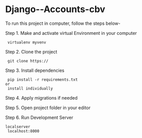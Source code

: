 # Django--Accounts-cbv
To run this project in computer, follow the steps below-

Step 1. Make and activate virtual Environment in your computer
    
     virtualenv myvenv
    

Step 2. Clone the project 

     git clone https://

Step 3. Install dependencies 

     pip install -r requirements.txt 
    or 
     install individually 

Step 4. Apply migrations if needed

Step 5. Open project folder in your editor

Step 6. Run Development Server
    
    localserver
     localhost:8000
